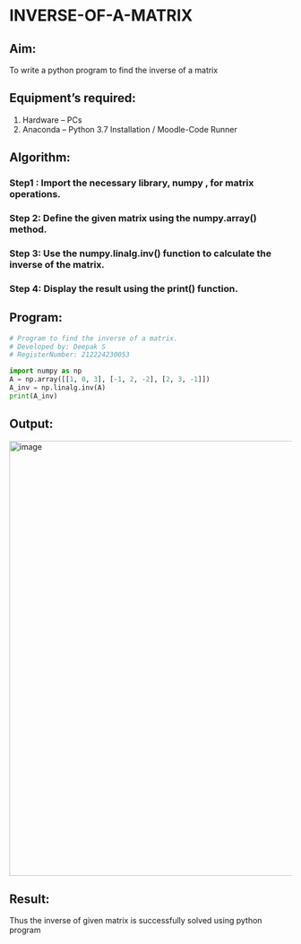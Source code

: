 # INVERSE-OF-A-MATRIX
## Aim:
To write a python program to find the inverse of a matrix
## Equipment’s required:
1. 	Hardware – PCs
2. 	Anaconda – Python 3.7 Installation / Moodle-Code Runner
## Algorithm:
### Step1 : Import the necessary library, numpy , for matrix operations. 
### Step 2: Define the given matrix using the numpy.array() method.
### Step 3: Use the numpy.linalg.inv() function to calculate the inverse of the matrix.
### Step 4: Display the result using the print() function.

## Program:
```python
# Program to find the inverse of a matrix.
# Developed by: Deepak S
# RegisterNumber: 212224230053

import numpy as np
A = np.array([[1, 0, 3], [-1, 2, -2], [2, 3, -1]])
A_inv = np.linalg.inv(A)
print(A_inv)

```
## Output:
<img width="1300" height="777" alt="image" src="https://github.com/user-attachments/assets/e0c920ea-a631-4aa9-b7ce-a021a6516c51" />

## Result:
Thus the inverse of given matrix is successfully solved using python program

